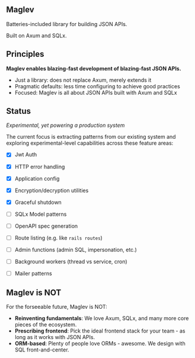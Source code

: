 ## Maglev

Batteries-included library for building JSON APIs.

Built on Axum and SQLx.

## Principles

**Maglev enables blazing-fast development of blazing-fast JSON APIs.**

- Just a library: does not replace Axum, merely extends it
- Pragmatic defaults: less time configuring to achieve good practices
- Focused: Maglev is all about JSON APIs built with Axum and SQLx

## Status

*Experimental, yet powering a production system*

The current focus is extracting patterns from our existing system
and exploring experimental-level capabilities across these feature areas:

- [x] Jwt Auth
- [x] HTTP error handling
- [x] Application config
- [x] Encryption/decryption utilities
- [x] Graceful shutdown
- [ ] SQLx Model patterns
- [ ] OpenAPI spec generation
- [ ] Route listing (e.g. like `rails routes`)
- [ ] Admin functions (admin SQL, impersonation, etc.)
- [ ] Background workers (thread vs service, cron)
- [ ] Mailer patterns


## Maglev is NOT

For the forseeable future, Maglev is NOT:

- **Reinventing fundamentals**: We love Axum, SQLx, and many more core pieces of the ecosystem.
- **Prescribing frontend**: Pick the ideal frontend stack for your team - as long as it works with JSON APIs.    
- **ORM-based**: Plenty of people love ORMs - awesome. We design with SQL front-and-center.

